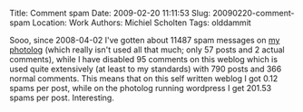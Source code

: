 Title: Comment spam
Date: 2009-02-20 11:11:53
Slug: 20090220-comment-spam
Location: Work
Authors: Michiel Scholten
Tags: olddammit

<p>Sooo, since 2008-04-02 I've gotten about 11487 spam messages on <a href="http://aquariusoft.org/photolog/">my photolog</a> (which really isn't used all that much; only 57 posts and 2 actual comments), while I have disabled 95 comments on this weblog which is used quite extensively (at least to my standards) with 790 posts and 366 normal comments. This means that on this self written weblog I got 0.12 spams per post, while on the photolog running wordpress I get 201.53 spams per post. Interesting.</p>